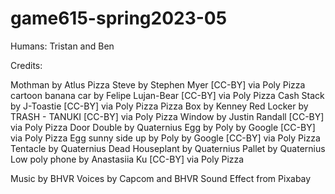# game615-spring2023-05

Humans: Tristan and Ben

Credits:

Mothman by Atlus
Pizza Steve by Stephen Myer [CC-BY] via Poly Pizza
cartoon banana car by Felipe Lujan-Bear [CC-BY] via Poly Pizza
Cash Stack by J-Toastie [CC-BY] via Poly Pizza
Pizza Box by Kenney
Red Locker by TRASH - TANUKI [CC-BY] via Poly Pizza
Window by Justin Randall [CC-BY] via Poly Pizza
Door Double by Quaternius
Egg by Poly by Google [CC-BY] via Poly Pizza
Egg sunny side up by Poly by Google [CC-BY] via Poly Pizza
Tentacle by Quaternius
Dead Houseplant by Quaternius
Pallet by Quaternius
Low poly phone by Anastasiia Ku [CC-BY] via Poly Pizza

Music by BHVR
Voices by Capcom and BHVR
Sound Effect from Pixabay